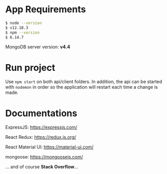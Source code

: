 # App Requirements

```sh
$ node --version
$ v12.18.3
$ npm --version
$ 6.14.7
```

MongoDB server version: **v4.4**

# Run project
Use <code>npm start</code> on both api/client folders. In addition, the api can be started with <code>nodemon</code> in order so the application will restart each time a change is made.

# Documentations
ExpressJS: https://expressjs.com/

React Redux: https://redux.js.org/

React Material UI: https://material-ui.com/

mongoose: https://mongoosejs.com/

... and of course **Stack Overflow**...
